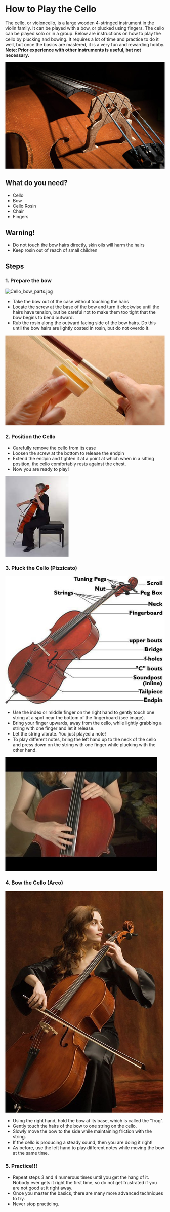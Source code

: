 # How to Play the Cello

The cello, or violoncello, is a large wooden 4-stringed instrument in the violin family. It can be played with a bow, or plucked using fingers. The cello can be played solo or in a group. Below are instructions on how to play the cello by plucking and bowing. It requires a lot of time and practice to do it well, but once the basics are mastered, it is a very fun and rewarding hobby.
**Note: Prior experience with other instruments is useful, but not necessary.**

![Cello.jpg](Cello.jpg)

## What do you need?
- Cello
- Bow
- Cello Rosin
- Chair
- Fingers

## Warning!
- Do not touch the bow hairs directly, skin oils will harm the hairs
- Keep rosin out of reach of small children

## Steps

### 1. Prepare the bow
![Cello_bow_parts.jpg](Cello-bow-parts.jpg)

- Take the bow out of the case without touching the hairs
- Locate the screw at the base of the bow and turn it clockwise until the hairs have tension, but be careful not to make them too tight that the bow begins to bend outward.
- Rub the rosin along the outward facing side of the bow hairs. Do this until the bow hairs are lightly coated in rosin, but do not overdo it.

![Rosining_bow.jpg](Rosining_bow.jpg)

### 2. Position the Cello

- Carefully remove the cello from its case
- Loosen the screw at the bottom to release the endpin
- Extend the endpin and tighten it at a point at which when in a sitting position, the cello comfortably rests against the chest.
- Now you are ready to play!

![Cello_technique.jpg](Cello_technique.jpg)

### 3. Pluck the Cello (Pizzicato)
![Cello_parts.jpg](Cello_parts.jpg)

- Use the index or middle finger on the right hand to gently touch one string at a spot near the bottom of the fingerboard (see image).
- Bring your finger upwards, away from the cello, while lightly grabbing a string with one finger and let it release.
- Let the string vibrate. You just played a note!
- To play different notes, bring the left hand up to the neck of the cello and press down on the string with one finger while plucking with the other hand.

![Plucking_cello.jpg](Plucking_cello.jpg)

### 4. Bow the Cello (Arco)
![Playing_Cello.jpg](Playing_Cello.jpg)

- Using the right hand, hold the bow at its base, which is called the "frog".
- Gently touch the hairs of the bow to one string on the cello.
- Slowly move the bow to the side while maintaining friction with the string.
- If the cello is producing a steady sound, then you are doing it right!
- As before, use the left hand to play different notes while moving the bow at the same time.

### 5. Practice!!!

- Repeat steps 3 and 4 numerous times until you get the hang of it. Nobody ever gets it right the first time, so do not get frustrated if you are not good at it right away.
- Once you master the basics, there are many more advanced techniques to try.
- Never stop practicing.
